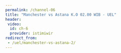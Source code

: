 ```yaml
---
permalink: /channel-06
title: "Manchester vs Astana K.O 02.00 WIB - UEL"
header:
 video:
  id: ch-6
  provider: istimiwir
redirect_from:
 - /uel/manchester-vs-astana-2/
---
```

